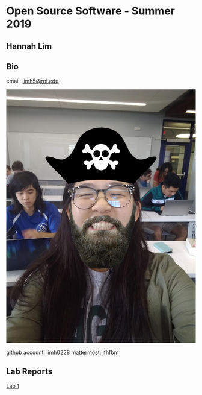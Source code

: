 # Open Source Software - Summer 2019
## Hannah Lim

## Bio
email: limh5@rpi.edu

![Beautiful self portrait](me.jpg)

github account: limh0228
mattermost: jfhfbm

## Lab Reports
[Lab 1](labs/lab-01/report.md)

